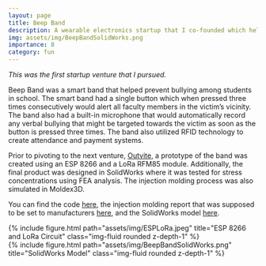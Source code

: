 ```yaml
---
layout: page
title: Beep Band
description: A wearable electronics startup that I co-founded which helps prevent bullying in schools. 
img: assets/img/BeepBandSolidWorks.png
importance: 8
category: fun
---
```


*This was the first startup venture that I pursued.*

Beep Band was a smart band that helped prevent bullying among students in school. The smart band had a single button which when pressed three times consecutively would alert all faculty members in the victim’s vicinity. The band also had a built-in microphone that would automatically record any verbal bullying that might be targeted towards the victim as soon as the button is pressed three times. The band also utilized RFID technology to create attendance and payment systems.

Prior to pivoting to the next venture, [Outvite](/projects/7_project), a prototype of the band was created using an ESP 8266 and a LoRa RFM85 module. Additionally, the final product was designed in SolidWorks where it was tested for stress concentrations using FEA analysis. The injection molding process was also simulated in Moldex3D. 

You can find the code [here](https://github.com/itsahmedkhalil/beepBand), the injection molding report that was supposed to be set to manufacturers [here](/assets/pdf/BeepBandInjectionMolding.pdf), and the SolidWorks model [here](https://drive.google.com/drive/folders/1oIORYVjimItwQ5fwg-AFi4PjB-a212fe?usp=sharing).

<div class="row">
    <div class="col-sm mt-3 mt-md-0">
        {% include figure.html path="assets/img/ESPLoRa.jpeg" title="ESP 8266 and LoRa Circuit" class="img-fluid rounded z-depth-1" %}
    </div>
    <div class="col-sm mt-3 mt-md-0">
        {% include figure.html path="assets/img/BeepBandSolidWorks.png" title="SolidWorks Model" class="img-fluid rounded z-depth-1" %}
    </div>
</div>